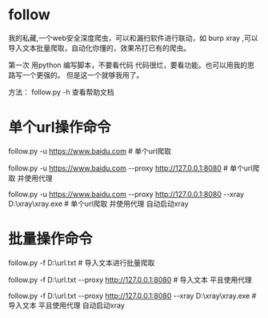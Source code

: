 # follow

我的私藏,一个web安全深度爬虫，可以和漏扫软件进行联动，如 burp xray ,可以导入文本批量爬取，自动化你懂的，效果吊打已有的爬虫。

第一次 用python 编写脚本，不要看代码 代码很烂，要看功能。也可以用我的思路写一个更强的。 但是这一个就够我用了。

方法： follow.py -h 查看帮助文档

# 单个url操作命令

follow.py -u https://www.baidu.com    # 单个url爬取

follow.py -u https://www.baidu.com  --proxy  http://127.0.0.1:8080  # 单个url爬取 并使用代理 

follow.py -u https://www.baidu.com  --proxy  http://127.0.0.1:8080 --xray D:\xray\xray.exe   # 单个url爬取 并使用代理 自动启动xray

# 批量操作命令 

follow.py -f D:\url.txt  # 导入文本进行批量爬取

follow.py -f D:\url.txt --proxy http://127.0.0.1:8080 # 导入文本 平且使用代理

follow.py -f D:\url.txt --proxy http://127.0.0.1:8080 --xray D:\xray\xray.exe # 导入文本 平且使用代理 自动启动xray
